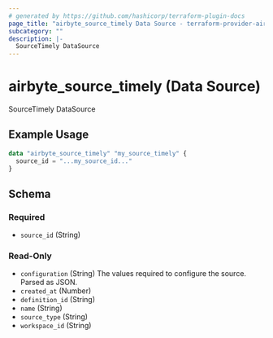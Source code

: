 ```yaml
---
# generated by https://github.com/hashicorp/terraform-plugin-docs
page_title: "airbyte_source_timely Data Source - terraform-provider-airbyte"
subcategory: ""
description: |-
  SourceTimely DataSource
---
```


# airbyte_source_timely (Data Source)

SourceTimely DataSource

## Example Usage

```terraform
data "airbyte_source_timely" "my_source_timely" {
  source_id = "...my_source_id..."
}
```

<!-- schema generated by tfplugindocs -->
## Schema

### Required

- `source_id` (String)

### Read-Only

- `configuration` (String) The values required to configure the source. Parsed as JSON.
- `created_at` (Number)
- `definition_id` (String)
- `name` (String)
- `source_type` (String)
- `workspace_id` (String)
